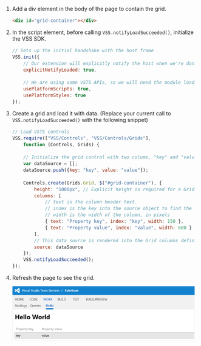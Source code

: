 1. Add a div element in the body of the page to contain the grid.

	```html
	<div id="grid-container"></div>
	```

1. In the script element, before calling ```VSS.notifyLoadSucceeded()```, initialize the VSS SDK.

	```javascript
    // Sets up the initial handshake with the host frame
    VSS.init({
        // Our extension will explicitly notify the host when we're done loading
        explicitNotifyLoaded: true,

        // We are using some VSTS APIs, so we will need the module loader to load them in
        usePlatformScripts: true,
        usePlatformStyles: true       
    });
	```

1. Create a grid and load it with data. (Replace your current call to ```VSS.notifyLoadSucceeded()``` with the following snippet)

	```javascript
    // Load VSTS controls
	VSS.require(["VSS/Controls", "VSS/Controls/Grids"],
		function (Controls, Grids) {

		// Initialize the grid control with two colums, "key" and "value"
        var dataSource = [];
        dataSource.push({key: "key", value: "value"});

        Controls.create(Grids.Grid, $("#grid-container"), {
            height: "1000px", // Explicit height is required for a Grid control
            columns: [
                // text is the column header text. 
                // index is the key into the source object to find the data for this column
                // width is the width of the column, in pixels
                { text: "Property key", index: "key", width: 150 },
                { text: "Property value", index: "value", width: 600 }
            ],
            // This data source is rendered into the Grid columns defined above
            source: dataSource
        });
		VSS.notifyLoadSucceeded();
	});
	```

1. Refresh the page to see the grid.

	![Grid control on the hello world page](./_img/use-a-control/grid.png)